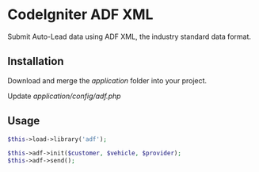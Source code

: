 # CodeIgniter ADF XML

Submit Auto-Lead data using ADF XML, the industry standard data format.

## Installation

Download and merge the _application_ folder into your project.

Update _application/config/adf.php_

## Usage

```php
$this->load->library('adf');

$this->adf->init($customer, $vehicle, $provider);
$this->adf->send();
```
